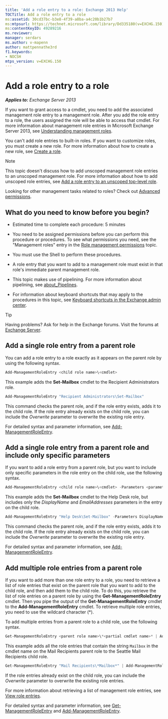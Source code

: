 ```yaml
---
title: 'Add a role entry to a role: Exchange 2013 Help'
TOCTitle: Add a role entry to a role
ms:assetid: 30cd37bc-b3e8-4f39-a8ba-a4c20b1b27b7
ms:mtpsurl: https://technet.microsoft.com/library/Dd335180(v=EXCHG.150)
ms:contentKeyID: 49289216
ms.reviewer: 
manager: serdars
ms.author: v-mapenn
author: mattpennathe3rd
f1.keywords:
- NOCSH
mtps_version: v=EXCHG.150
---
```


# Add a role entry to a role

_**Applies to:** Exchange Server 2013_

If you want to grant access to a cmdlet, you need to add the associated management role entry to a management role. After you add the role entry to a role, the users assigned the role will be able to access that cmdlet. For more information about management role entries in Microsoft Exchange Server 2013, see [Understanding management roles](understanding-management-roles-exchange-2013-help.md).

You can't add role entries to built-in roles. If you want to customize roles, you must create a new role. For more information about how to create a new role, see [Create a role](create-a-role-exchange-2013-help.md).

> [!NOTE]
> This topic doesn't discuss how to add unscoped management role entries to an unscoped management role. For more information about how to add unscoped role entries, see [Add a role entry to an unscoped top-level role](add-a-role-entry-to-an-unscoped-top-level-role-exchange-2013-help.md).

Looking for other management tasks related to roles? Check out [Advanced permissions](advanced-permissions-exchange-2013-help.md).

## What do you need to know before you begin?

- Estimated time to complete each procedure: 5 minutes

- You need to be assigned permissions before you can perform this procedure or procedures. To see what permissions you need, see the "Management roles" entry in the [Role management permissions](role-management-permissions-exchange-2013-help.md) topic.

- You must use the Shell to perform these procedures.

- A role entry that you want to add to a management role must exist in that role's immediate parent management role.

- This topic makes use of pipelining. For more information about pipelining, see [about_Pipelines](https://docs.microsoft.com/powershell/module/microsoft.powershell.core/about/about_pipelines).

- For information about keyboard shortcuts that may apply to the procedures in this topic, see [Keyboard shortcuts in the Exchange admin center](keyboard-shortcuts-in-the-exchange-admin-center-2013-help.md).

> [!TIP]
> Having problems? Ask for help in the Exchange forums. Visit the forums at [Exchange Server](https://go.microsoft.com/fwlink/p/?linkid=60612).

## Add a single role entry from a parent role

You can add a role entry to a role exactly as it appears on the parent role by using the following syntax.

```powershell
Add-ManagementRoleEntry <child role name>\<cmdlet>
```

This example adds the **Set-Mailbox** cmdlet to the Recipient Administrators role.

```powershell
Add-ManagementRoleEntry "Recipient Administrators\Set-Mailbox"
```

This command checks the parent role, and if the role entry exists, adds it to the child role. If the role entry already exists on the child role, you can include the *Overwrite* parameter to overwrite the existing role entry.

For detailed syntax and parameter information, see [Add-ManagementRoleEntry](https://technet.microsoft.com/library/dd351236\(v=exchg.150\)).

## Add a single role entry from a parent role and include only specific parameters

If you want to add a role entry from a parent role, but you want to include only specific parameters in the role entry on the child role, use the following syntax.

```powershell
Add-ManagementRoleEntry <child role name>\<cmdlet> -Parameters <parameter 1>, <parameter 2>, <parameter...>
```

This example adds the **Set-Mailbox** cmdlet to the Help Desk role, but includes only the *DisplayName* and *EmailAddresses* parameters in the entry on the child role.

```powershell
Add-ManagementRoleEntry "Help Desk\Set-Mailbox" -Parameters DisplayName, EmailAddresses
```

This command checks the parent role, and if the role entry exists, adds it to the child role. If the role entry already exists on the child role, you can include the *Overwrite* parameter to overwrite the existing role entry.

For detailed syntax and parameter information, see [Add-ManagementRoleEntry](https://technet.microsoft.com/library/dd351236\(v=exchg.150\)).

## Add multiple role entries from a parent role

If you want to add more than one role entry to a role, you need to retrieve a list of role entries that exist on the parent role that you want to add to the child role, and then add them to the child role. To do this, you retrieve the list of role entries on a parent role by using the **Get-ManagementRoleEntry** cmdlet. Then you pipe the output of the **Get-ManagementRoleEntry** cmdlet to the **Add-ManagementRoleEntry** cmdlet. To retrieve multiple role entries, you need to use the wildcard character (\*).

To add multiple entries from a parent role to a child role, use the following syntax.

```powershell
Get-ManagementRoleEntry <parent role name>\*<partial cmdlet name>* | Add-ManagementRoleEntry -Role <child role name>
```

This example adds all the role entries that contain the string `Mailbox` in the cmdlet name on the Mail Recipients parent role to the Seattle Mail Recipients child role.

```powershell
Get-ManagementRoleEntry "Mail Recipients\*Mailbox*" | Add-ManagementRoleEntry -Role "Seattle Mail Recipients"
```

If the role entries already exist on the child role, you can include the *Overwrite* parameter to overwrite the existing role entries.

For more information about retrieving a list of management role entries, see [View role entries](view-role-entries-exchange-2013-help.md).

For detailed syntax and parameter information, see [Get-ManagementRoleEntry](https://technet.microsoft.com/library/dd335210\(v=exchg.150\)) and [Add-ManagementRoleEntry](https://technet.microsoft.com/library/dd351236\(v=exchg.150\)).
